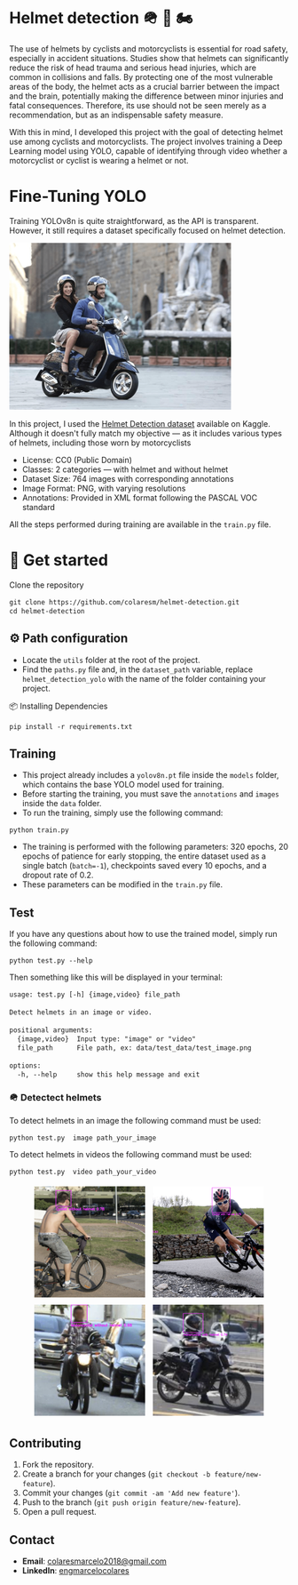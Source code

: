# Helmet detection 🪖 🚴  🏍️ 
The use of helmets by cyclists and motorcyclists is essential for road safety, especially in accident situations. Studies show that helmets can significantly reduce the risk of head trauma and serious head injuries, which are common in collisions and falls. By protecting one of the most vulnerable areas of the body, the helmet acts as a crucial barrier between the impact and the brain, potentially making the difference between minor injuries and fatal consequences. Therefore, its use should not be seen merely as a recommendation, but as an indispensable safety measure. 

With this in mind, I developed this project with the goal of detecting helmet use among cyclists and motorcyclists. The project involves training a Deep Learning model using YOLO, capable of identifying through video whether a motorcyclist or cyclist is wearing a helmet or not.

# Fine-Tuning YOLO 
Training YOLOv8n is quite straightforward, as the API is transparent. However, it still requires a dataset specifically focused on helmet detection.

![helmets](media/BikesHelmets41.png)

In this project, I used the [Helmet Detection dataset](https://www.kaggle.com/datasets/andrewmvd/helmet-detection) available on Kaggle. Although it doesn't fully match my objective — as it includes various types of helmets, including those worn by motorcyclists

- License: CC0 (Public Domain)
- Classes: 2 categories — with helmet and without helmet
- Dataset Size: 764 images with corresponding annotations
- Image Format: PNG, with varying resolutions
- Annotations: Provided in XML format following the PASCAL VOC standard

All the steps performed during training are available in the ``train.py`` file.
 
#  🚀 Get started
Clone the repository
```
git clone https://github.com/colaresm/helmet-detection.git
cd helmet-detection
```

## ⚙️ Path configuration
- Locate the `utils` folder at the root of the project.  
- Find the `paths.py` file and, in the `dataset_path` variable, replace `helmet_detection_yolo` with the name of the folder containing your project.


📦 Installing Dependencies
```
pip install -r requirements.txt
```
## Training
- This project already includes a `yolov8n.pt` file inside the `models` folder, which contains the base YOLO model used for training.  
- Before starting the training, you must save the `annotations` and `images` inside the `data` folder.  
- To run the training, simply use the following command:

```
python train.py
```
- The training is performed with the following parameters: 320 epochs, 20 epochs of patience for early stopping, the entire dataset used as a single batch (`batch=-1`), checkpoints saved every 10 epochs, and a dropout rate of 0.2.  
- These parameters can be modified in the `train.py` file.


## Test
 If you have any questions about how to use the trained model, simply run the following command:


```
python test.py --help
```
Then something like this will be displayed in your terminal:

```
usage: test.py [-h] {image,video} file_path

Detect helmets in an image or video.

positional arguments:
  {image,video}  Input type: "image" or "video"
  file_path      File path, ex: data/test_data/test_image.png

options:
  -h, --help     show this help message and exit
```

### 🪖 Detectect helmets 
To detect helmets in an image the following command must be used:
```
python test.py  image path_your_image
```

To detect helmets in videos the following command must be used:
```
python test.py  video path_your_video
```

<p align="center">
  <img src="media/sample_1.png" width="200" height="200" style="object-fit: cover; margin: 5px;">
  <img src="media/sample_2.png" width="200" height="200" style="object-fit: cover; margin: 5px;"><br>
  <img src="media/sample_3.png" width="200" height="200" style="object-fit: cover; margin: 5px;">
  <img src="media/sample_4.png" width="200" height="200" style="object-fit: cover; margin: 5px;">
</p>

## Contributing

1. Fork the repository.
2. Create a branch for your changes (`git checkout -b feature/new-feature`).
3. Commit your changes (`git commit -am 'Add new feature'`).
4. Push to the branch (`git push origin feature/new-feature`).
5. Open a pull request.

## Contact

- **Email**: colaresmarcelo2018@gmail.com
- **LinkedIn**: [engmarcelocolares](https://www.linkedin.com/in/yourlinkedin](https://www.linkedin.com/in/engmarcelocolares/))

